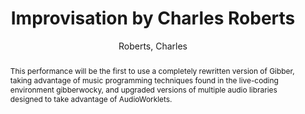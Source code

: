 --- 
title: "Improvisation by Charles Roberts" 
abstract: "This performance will be the first to use a completely rewritten version of Gibber, taking advantage of music programming techniques found in the live-coding environment gibberwocky, and upgraded versions of multiple audio libraries designed to take advantage of AudioWorklets." 
address: "Berlin" 
author: "Roberts, Charles"
webAuthor: "Charles Roberts" 
booktitle: "Proceedings of the International Web Audio Conference" 
editor: "Monschke, Jan and Guttandin, Christoph and Schnell, Norbert and Jenkinson, Thomas and Schaedler, Jack" 
month: "Proceedings of the International Web Audio Conference"
pages: "" 
publisher: "TU Berlin" 
series: "WAC '18"
type: "Performance"  
year: "2018" 
id: "2018_vid7" 
tags: year2018
media: https://www.youtube.com/watch?v=qi8VX6GawLM 
pdflink: none
ISSN: 2663-5844
---
